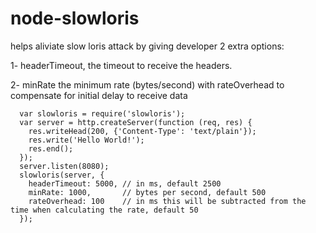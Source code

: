 # node-slowloris
helps aliviate slow loris attack by giving developer 2 extra options:

1- headerTimeout, the timeout to receive the headers.

2- minRate the minimum rate (bytes/second) with rateOverhead to compensate for initial delay to receive data
```  var http = require('http');
  var slowloris = require('slowloris');
  var server = http.createServer(function (req, res) {
    res.writeHead(200, {'Content-Type': 'text/plain'});
    res.write('Hello World!');
    res.end();
  });
  server.listen(8080);
  slowloris(server, {
    headerTimeout: 5000, // in ms, default 2500
    minRate: 1000,       // bytes per second, default 500
    rateOverhead: 100    // in ms this will be subtracted from the time when calculating the rate, default 50
  });
  ```
  
